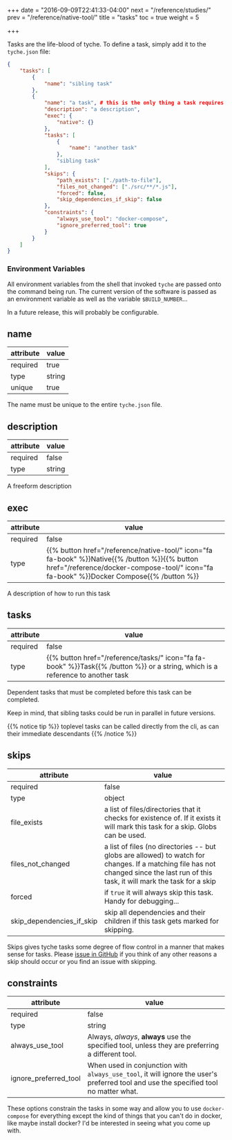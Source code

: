 +++
date = "2016-09-09T22:41:33-04:00"
next = "/reference/studies/"
prev = "/reference/native-tool/"
title = "tasks"
toc = true
weight = 5

+++

Tasks are the life-blood of tyche. To define a task, simply add it to
the `tyche.json` file:

``` json
{
    "tasks": [
        {
            "name": "sibling task"
        },
        {
            "name": "a task", # this is the only thing a task requires
            "description": "a description",
            "exec": {
                "native": {}
            },
            "tasks": [
                {
                    "name": "another task"
                },
                "sibling task"
            ],
            "skips": {
                "path_exists": ["./path-to-file"],
                "files_not_changed": ["./src/**/*.js"],
                "forced": false,
                "skip_dependencies_if_skip": false
            },
            "constraints": {
                "always_use_tool": "docker-compose",
                "ignore_preferred_tool": true
            }
        }
    ]
}
```

### Environment Variables

All environment variables from the shell that invoked `tyche` are passed
onto the command being run. The current version of the software is passed
as an environment variable as well as the variable `$BUILD_NUMBER`...

In a future release, this will probably be configurable.

## name

|attribute|value|
|--------|-----|
|required|true|
|type    |string|
|unique|true|

The name must be unique to the entire `tyche.json` file.

## description

|attribute|value|
|--------|-----|
|required|false|
|type    |string|

A freeform description

## exec

|attribute|value|
|--------|-----|
|required|false|
|type    |{{% button href="/reference/native-tool/" icon="fa fa-book" %}}Native{{% /button %}}{{% button href="/reference/docker-compose-tool/" icon="fa fa-book" %}}Docker Compose{{% /button %}}|

A description of how to run this task

## tasks

|attribute|value|
|--------|-----|
|required|false|
|type    |{{% button href="/reference/tasks/" icon="fa fa-book" %}}Task{{% /button %}} or a string, which is a reference to another task|

Dependent tasks that must be completed before this task can be completed.

Keep in mind, that sibling tasks could be run in parallel in future versions.

{{% notice tip %}}
toplevel tasks can be called directly from the cli, as can their immediate descendants
{{% /notice %}}

## skips

|attribute|value|
|--------|-----|
|required|false|
|type    |object|
|file_exists|a list of files/directories that it checks for existence of. If it exists it will mark this task for a skip. Globs can be used.|
|files_not_changed|a list of files (no directories -- but globs are allowed) to watch for changes. If a matching file has not changed since the last run of this task, it will mark the task for a skip|
|forced|if `true` it will always skip this task. Handy for debugging...|
|skip_dependencies_if_skip|skip all dependencies and their children if this task gets marked for skipping.|

Skips gives tyche tasks some degree of flow control in a manner that
makes sense for tasks. Please [issue in GitHub](https://github.com/withinboredom/tyche/issues)
if you think of any other reasons a skip should occur or you find an issue
with skipping.

## constraints

|attribute|value|
|--------|-----|
|required|false|
|type    |string|
|always_use_tool|Always, *always*, **always** use the specified tool, unless they are preferring a different tool.
|ignore_preferred_tool|When used in conjunction with `always_use_tool`, it will ignore the user's preferred tool and use the specified tool no matter what.

These options constrain the tasks in some way and allow you to use `docker-compose`
for everything except the kind of things that you can't do in docker,
like maybe install docker? I'd be interested in seeing what you come up
with.
